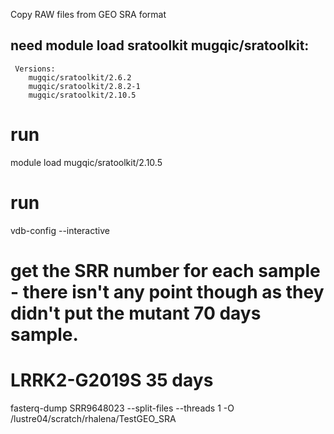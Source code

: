 Copy RAW files from GEO SRA format


need module load sratoolkit
  mugqic/sratoolkit:
--------------------------------------------------------------------------------------------------------------------------------------------------------------------------------------------------------
     Versions:
        mugqic/sratoolkit/2.6.2
        mugqic/sratoolkit/2.8.2-1
        mugqic/sratoolkit/2.10.5


# run 
module load mugqic/sratoolkit/2.10.5


# run 
vdb-config --interactive

# get the SRR number for each sample - there isn't any point though as they didn't put the mutant 70 days sample. 
# LRRK2-G2019S 35 days 

fasterq-dump SRR9648023 --split-files --threads 1 -O /lustre04/scratch/rhalena/TestGEO_SRA
